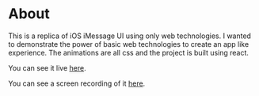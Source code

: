 # About

This is a replica of iOS iMessage UI using only web technologies. I wanted to demonstrate the power of basic web technologies to create an app like experience. The animations are all css and the project is built using react.

You can see it live [here](https://texting-app-c16a3.web.app/).

You can see a screen recording of it [here](https://natedelacruz.com/texting-ui).